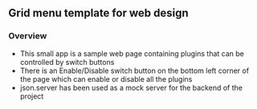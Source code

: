 ## Grid menu template for web design
### Overview
 - This small app is a sample web page containing plugins that can be controlled by switch buttons 
 - There is an Enable/Disable switch button on the bottom left corner of the page which can enable or disable all the plugins 
 - json.server has been used as a mock server for the backend of the project
